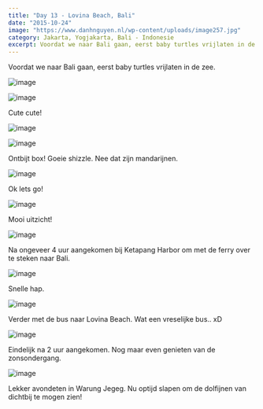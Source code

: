 ```yaml
---
title: "Day 13 - Lovina Beach, Bali"
date: "2015-10-24"
image: "https://www.danhnguyen.nl/wp-content/uploads/image257.jpg"
category: Jakarta, Yogjakarta, Bali - Indonesie
excerpt: Voordat we naar Bali gaan, eerst baby turtles vrijlaten in de zee. Cute cute...
---
```


Voordat we naar Bali gaan, eerst baby turtles vrijlaten in de zee.

![image](https://www.danhnguyen.nl/wp-content/uploads/image247-1024x576.jpg)

![image](https://www.danhnguyen.nl/wp-content/uploads/image248-1024x576.jpg)

Cute cute!

![image](https://www.danhnguyen.nl/wp-content/uploads/image249-1024x576.jpg)

![image](https://www.danhnguyen.nl/wp-content/uploads/image250-1024x576.jpg)

Ontbijt box! Goeie shizzle. Nee dat zijn mandarijnen.

![image](https://www.danhnguyen.nl/wp-content/uploads/image251-1024x576.jpg)

Ok lets go!

![image](https://www.danhnguyen.nl/wp-content/uploads/image253-1024x576.jpg)

Mooi uitzicht!

![image](https://www.danhnguyen.nl/wp-content/uploads/image254-1024x576.jpg)

Na ongeveer 4 uur aangekomen bij Ketapang Harbor om met de ferry over te steken naar Bali.

![image](https://www.danhnguyen.nl/wp-content/uploads/image255-1024x576.jpg)

Snelle hap.

![image](https://www.danhnguyen.nl/wp-content/uploads/image256-1024x576.jpg)

Verder met de bus naar Lovina Beach. Wat een vreselijke bus.. xD

![image](https://www.danhnguyen.nl/wp-content/uploads/image257-1024x576.jpg)

Eindelijk na 2 uur aangekomen. Nog maar even genieten van de zonsondergang.

![image](https://www.danhnguyen.nl/wp-content/uploads/image272-1024x576.jpg)

Lekker avondeten in Warung Jegeg.
Nu optijd slapen om de dolfijnen van dichtbij te mogen zien!
